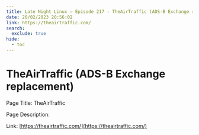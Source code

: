 ```yaml
---
title: Late Night Linux – Episode 217 - TheAirTraffic (ADS-B Exchange replacement)
date: 20/02/2023 20:56:02
link: https://theairtraffic.com/
search:
  exclude: true
hide:
  - toc
---
```


# TheAirTraffic (ADS-B Exchange replacement)

Page Title: TheAirTraffic

Page Description:  

Link: [https://theairtraffic.com/](https://theairtraffic.com/)